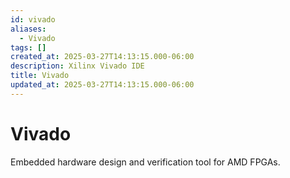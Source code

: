 ```yaml
---
id: vivado
aliases:
  - Vivado
tags: []
created_at: 2025-03-27T14:13:15.000-06:00
description: Xilinx Vivado IDE
title: Vivado
updated_at: 2025-03-27T14:13:15.000-06:00
---
```


# Vivado

Embedded hardware design and verification tool for AMD FPGAs.
